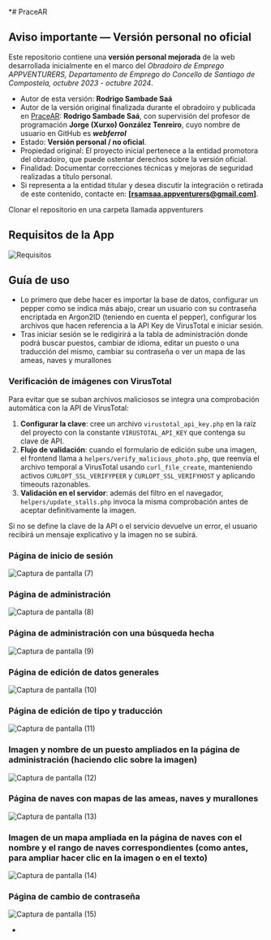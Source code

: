 *# PraceAR

## Aviso importante — Versión personal no oficial
Este repositorio contiene una **versión personal mejorada** de la web desarrollada inicialmente en el marco del *Obradoiro de Emprego APPVENTURERS, Departamento de Emprego do Concello de Santiago de Compostela, octubre 2023 - octubre 2024*.  
- Autor de esta versión: **Rodrigo Sambade Saá**
- Autor de la versión original finalizada durante el obradoiro y publicada en [PraceAR](https://pracear.com): **Rodrigo Sambade Saá**, con supervisión del profesor de programación **Jorge (Xurxo) González Tenreiro**, cuyo nombre de usuario en GitHub es **_webferrol_**
- Estado: **Versión personal / no oficial**.  
- Propiedad original: El proyecto inicial pertenece a la entidad promotora del obradoiro, que puede ostentar derechos sobre la versión oficial.  
- Finalidad: Documentar correcciones técnicas y mejoras de seguridad realizadas a título personal.  
- Si representa a la entidad titular y desea discutir la integración o retirada de este contenido, contacte en: **[rsamsaa.appventurers@gmail.com]**.  

Clonar el repositorio en una carpeta llamada appventurers

## Requisitos de la App

![Requisitos](https://github.com/user-attachments/assets/2ba5d275-9420-436a-bc1a-619ddfcd072d)

## Guía de uso

- Lo primero que debe hacer es importar la base de datos, configurar un pepper como se indica más abajo, crear un usuario con su contraseña encriptada en Argon2ID (teniendo en cuenta el pepper), configurar los archivos que hacen referencia a la API Key de VirusTotal e iniciar sesión.
- Tras iniciar sesión se le redigirirá a la tabla de administración donde podrá buscar puestos, cambiar de idioma, editar un puesto o una traducción del mismo, cambiar su contraseña o ver un mapa de las ameas, naves y murallones

### Verificación de imágenes con VirusTotal

Para evitar que se suban archivos maliciosos se integra una comprobación automática con la API de VirusTotal:

1. **Configurar la clave**: cree un archivo `virustotal_api_key.php` en la raíz del proyecto con la constante `VIRUSTOTAL_API_KEY` que contenga su clave de API.
2. **Flujo de validación**: cuando el formulario de edición sube una imagen, el frontend llama a `helpers/verify_malicious_photo.php`, que reenvía el archivo temporal a VirusTotal usando `curl_file_create`, manteniendo activos `CURLOPT_SSL_VERIFYPEER` y `CURLOPT_SSL_VERIFYHOST` y aplicando timeouts razonables.
4. **Validación en el servidor**: además del filtro en el navegador, `helpers/update_stalls.php` invoca la misma comprobación antes de aceptar definitivamente la imagen.

Si no se define la clave de la API o el servicio devuelve un error, el usuario recibirá un mensaje explicativo y la imagen no se subirá.


### Página de inicio de sesión
![Captura de pantalla (7)](https://github.com/user-attachments/assets/f28819db-32a8-478c-845b-8734242db901)


### Página de administración
![Captura de pantalla (8)](https://github.com/user-attachments/assets/7ce0f84c-870e-4f23-aea1-d8749267e46e)


### Página de administración con una búsqueda hecha
![Captura de pantalla (9)](https://github.com/user-attachments/assets/c95b6b92-91b6-4a4e-90bc-def0e3945bab)


### Página de edición de datos generales
![Captura de pantalla (10)](https://github.com/user-attachments/assets/027a3c50-3d5c-40fa-9771-a1031352edc8)


### Página de edición de tipo y traducción
![Captura de pantalla (11)](https://github.com/user-attachments/assets/f361824b-7f2e-4edd-ac89-fe455f27b84b)

### Imagen y nombre de un puesto ampliados en la página de administración (haciendo clic sobre la imagen)
![Captura de pantalla (12)](https://github.com/user-attachments/assets/b01259cd-21c2-4531-b58e-c97a89e6094e)


### Página de naves con mapas de las ameas, naves y murallones
![Captura de pantalla (13)](https://github.com/user-attachments/assets/85d2eaef-dd51-4808-a089-963a2096c229)


### Imagen de un mapa ampliada en la página de naves con el nombre y el rango de naves correspondientes (como antes, para ampliar hacer clic en la imagen o en el texto)
![Captura de pantalla (14)](https://github.com/user-attachments/assets/6464bdb6-fc6a-43c0-b171-190721d03445)


### Página de cambio de contraseña
![Captura de pantalla (15)](https://github.com/user-attachments/assets/f4e8ad4e-3371-43c4-9388-6c2e26883e01)


*